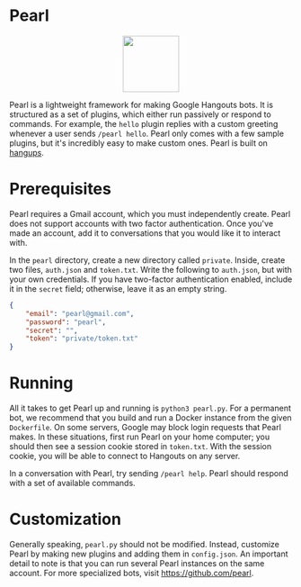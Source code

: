 # Pearl
<p align="center"><img src="pearl.png" width="100"/></p>

Pearl is a lightweight framework for making Google Hangouts bots. It is structured as a set of plugins, which either run passively or respond to commands. For example, the `hello` plugin replies with a custom greeting whenever a user sends `/pearl hello`. Pearl only comes with a few sample plugins, but it's incredibly easy to make custom ones. Pearl is built on [hangups](https://github.com/tdryer/hangups).

# Prerequisites
Pearl requires a Gmail account, which you must independently create. Pearl does not support accounts with two factor authentication. Once you've made an account, add it to conversations that you would like it to interact with.

In the `pearl` directory, create a new directory called `private`. Inside, create two files, `auth.json` and `token.txt`. Write the following to `auth.json`, but with your own credentials. If you have two-factor authentication enabled, include it in the `secret` field; otherwise, leave it as an empty string.
```json
{
	"email": "pearl@gmail.com",
	"password": "pearl",
	"secret": "",
	"token": "private/token.txt"
}
```

# Running
All it takes to get Pearl up and running is `python3 pearl.py`. For a permanent bot, we recommend that you build and run a Docker instance from the given `Dockerfile`. On some servers, Google may block login requests that Pearl makes. In these situations, first run Pearl on your home computer; you should then see a session cookie stored in `token.txt`. With the session cookie, you will be able to connect to Hangouts on any server.

In a conversation with Pearl, try sending `/pearl help`. Pearl should respond with a set of available commands.

# Customization
Generally speaking, `pearl.py` should not be modified. Instead, customize Pearl by making new plugins and adding them in `config.json`. An important detail to note is that you can run several Pearl instances on the same account. For more specialized bots, visit <https://github.com/pearl>.